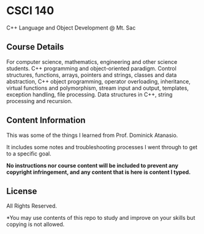 # CSCI 140
C++ Language and Object Development @ Mt. Sac

## Course Details

For computer science, mathematics, engineering and other science students. C++ programming and object-oriented paradigm. Control structures, functions, arrays, pointers and strings, classes and data abstraction, C++ object programming, operator overloading, inheritance, virtual functions and polymorphism, stream input and output, templates, exception handling, file processing. Data structures in C++, string processing and recursion.

## Content Information
This was some of the things I learned from Prof. Dominick Atanasio.

It includes some notes and troubleshooting processes I went through to get to a specific goal.

**No instructions nor course content will be included to prevent any copyright infringement, and any content that is here is content I typed.**

## License
All Rights Reserved.

*You may use contents of this repo to study and improve on your skills but copying is not allowed.